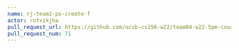 ```yaml
---
name: rj-team2-ps-create-f
actor: rutvikjha
pull_request_url: https://github.com/ucsb-cs156-w22/team04-w22-5pm-courses/pull/71
pull_request_num: 71
---
```

